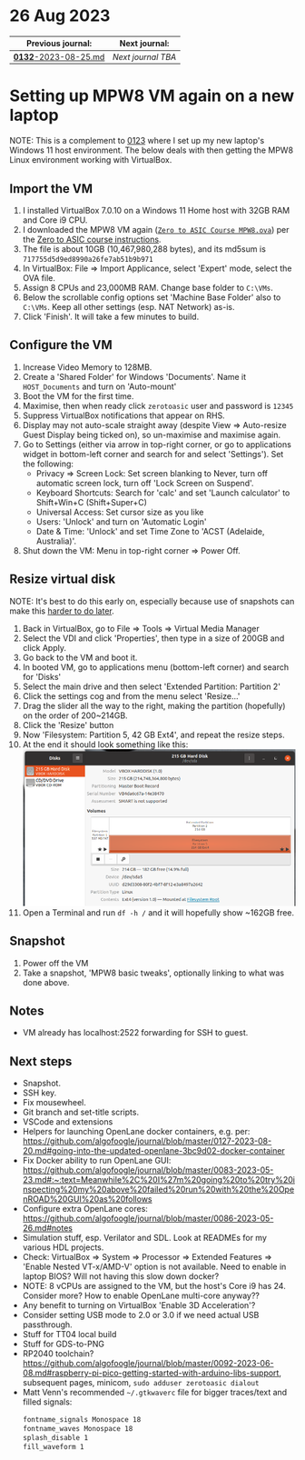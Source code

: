 # 26 Aug 2023

| Previous journal: | Next journal: |
|-|-|
| [**0132**-2023-08-25.md](./0132-2023-08-25.md) | *Next journal TBA* |

# Setting up MPW8 VM again on a new laptop

NOTE: This is a complement to [0123](./0123-2023-08-14.md) where I set up my new laptop's Windows 11 host environment. The below deals with then getting the MPW8 Linux environment working with VirtualBox.

## Import the VM

1.  I installed VirtualBox 7.0.10 on a Windows 11 Home host with 32GB RAM and Core i9 CPU.
2.  I downloaded the MPW8 VM again ([`Zero to ASIC Course MPW8.ova`](https://drive.google.com/file/d/1rxz_QN7uWsOruJFk83YJXVSSBzuuZgGk/view?usp=share_link)) per the [Zero to ASIC course instructions](https://course.zerotoasiccourse.com/mod/lesson/view.php?id=63&pageid=116).
3.  The file is about 10GB (10,467,980,288 bytes), and its md5sum is `717755d5d9ed8990a26fe7ab51b9b971`
4.  In VirtualBox: File => Import Applicance, select 'Expert' mode, select the OVA file.
5.  Assign 8 CPUs and 23,000MB RAM. Change base folder to `C:\VMs`.
6.  Below the scrollable config options set 'Machine Base Folder' also to `C:\VMs`. Keep all other settings (esp. NAT Network) as-is.
7.  Click 'Finish'. It will take a few minutes to build.

## Configure the VM

1.  Increase Video Memory to 128MB.
2.  Create a 'Shared Folder' for Windows 'Documents'. Name it `HOST_Documents` and turn on 'Auto-mount'
3.  Boot the VM for the first time.
4.  Maximise, then when ready click `zerotoasic` user and password is `12345`
5.  Suppress VirtualBox notifications that appear on RHS.
6.  Display may not auto-scale straight away (despite View => Auto-resize Guest Display being ticked on), so un-maximise and maximise again.
7.  Go to Settings (either via arrow in top-right corner, or go to applications widget in bottom-left corner and search for and select 'Settings'). Set the following:
    *   Privacy => Screen Lock: Set screen blanking to Never, turn off automatic screen lock, turn off 'Lock Screen on Suspend'.
    *   Keyboard Shortcuts: Search for 'calc' and set 'Launch calculator' to Shift+Win+C (Shift+Super+C)
    *   Universal Access: Set cursor size as you like
    *   Users: 'Unlock' and turn on 'Automatic Login'
    *   Date &amp; Time: 'Unlock' and set Time Zone to 'ACST (Adelaide, Australia)'.
8.  Shut down the VM: Menu in top-right corner => Power Off.

## Resize virtual disk

NOTE: It's best to do this early on, especially because use of snapshots can make this [harder to do later](https://docs.google.com/spreadsheets/d/10W6RaZFFKiEBgWBWMpl-wNXEygXAUvypYUgx8fy_Z80/edit#gid=1364343794&range=C734:D754).

1.  Back in VirtualBox, go to File => Tools => Virtual Media Manager
2.  Select the VDI and click 'Properties', then type in a size of 200GB and click Apply.
3.  Go back to the VM and boot it.
4.  In booted VM, go to applications menu (bottom-left corner) and search for 'Disks'
5.  Select the main drive and then select 'Extended Partition: Partition 2'
6.  Click the settings cog and from the menu select 'Resize...'
7.  Drag the slider all the way to the right, making the partition (hopefully) on the order of 200~214GB.
8.  Click the 'Resize' button
9.  Now 'Filesystem: Partition 5, 42 GB Ext4', and repeat the resize steps.
10. At the end it should look something like this:
    ![Main drive resized to use full 200GB](i/0133-resize-disk.png)
11. Open a Terminal and run `df -h /` and it will hopefully show ~162GB free.

## Snapshot

1.  Power off the VM
2.  Take a snapshot, 'MPW8 basic tweaks', optionally linking to what was done above.


## Notes

*   VM already has localhost:2522 forwarding for SSH to guest.

## Next steps

*   Snapshot.
*   SSH key.
*   Fix mousewheel.
*   Git branch and set-title scripts.
*   VSCode and extensions
*   Helpers for launching OpenLane docker containers, e.g. per: https://github.com/algofoogle/journal/blob/master/0127-2023-08-20.md#going-into-the-updated-openlane-3bc9d02-docker-container
*   Fix Docker ability to run OpenLane GUI: https://github.com/algofoogle/journal/blob/master/0083-2023-05-23.md#:~:text=Meanwhile%2C%20I%27m%20going%20to%20try%20inspecting%20my%20above%20failed%20run%20with%20the%20OpenROAD%20GUI%20as%20follows
*   Configure extra OpenLane cores: https://github.com/algofoogle/journal/blob/master/0086-2023-05-26.md#notes
*   Simulation stuff, esp. Verilator and SDL. Look at READMEs for my various HDL projects.
*   Check: VirtualBox => System => Processor => Extended Features => 'Enable Nested VT-x/AMD-V' option is not available. Need to enable in laptop BIOS? Will not having this slow down docker?
*   NOTE: 8 vCPUs are assigned to the VM, but the host's Core i9 has 24. Consider more? How to enable OpenLane multi-core anyway??
*   Any benefit to turning on VirtualBox 'Enable 3D Acceleration'?
*   Consider setting USB mode to 2.0 or 3.0 if we need actual USB passthrough.
*   Stuff for TT04 local build
*   Stuff for GDS-to-PNG
*   RP2040 toolchain? https://github.com/algofoogle/journal/blob/master/0092-2023-06-08.md#raspberry-pi-pico-getting-started-with-arduino-libs-support, subsequent pages, minicom, `sudo adduser zerotoasic dialout
`
*   Matt Venn's recommended `~/.gtkwaverc` file for bigger traces/text and filled signals:
    ```
    fontname_signals Monospace 18
    fontname_waves Monospace 18
    splash_disable 1
    fill_waveform 1
    ```
